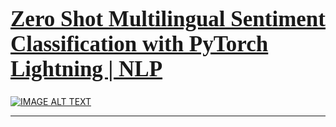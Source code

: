 <a href="https://www.youtube.com/watch?v=tvdIF1FU7fg&list=PLxqBkZuBynVQEvXfJpq3smfuKq3AiNW-N&index=24"><h1 style="font-size:250%; font-family:cursive; color:#ff6666;"><b>Zero Shot Multilingual Sentiment Classification with PyTorch Lightning | NLP </b></h1></a>

[![IMAGE ALT TEXT](https://imgur.com/wqKxWJj.png)](https://www.youtube.com/watch?v=tvdIF1FU7fg&list=PLxqBkZuBynVQEvXfJpq3smfuKq3AiNW-N&index=24)

---
